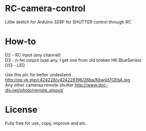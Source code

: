 RC-camera-control
=================

Little sketch for Arduino 328P for SHUTTER control through RC

How-to
======
D2 - RC input (any channel)<br/>
D3 - n-fet output (use any, I get one from old broken HK BlueSeries)<br/>
D13 - LED<br/>

Use this pic for better undestand http://pp.vk.me/c424228/v424228196/26ba/Kbwjld7OEbA.jpg<br/>
Any other cameras remote shutter http://www.doc-diy.net/photo/remote_pinout/

License
========
Fully free for use, copy, improve and etc.
